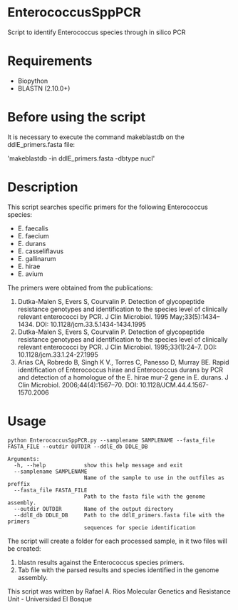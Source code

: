 # EnterococcusSppPCR
Script to identify Enterococcus species through in silico PCR

# Requirements
- Biopython
- BLASTN (2.10.0+)

# Before using the script

It is necessary to execute the command makeblastdb on the ddlE_primers.fasta file:

'makeblastdb -in ddlE_primers.fasta -dbtype nucl'

# Description
This script searches specific primers for the following Enterococcus species:
- E. faecalis
- E. faecium
- E. durans
- E. casseliflavus
- E. gallinarum
- E. hirae
- E. avium

The primers were obtained from the publications:
1. 	Dutka-Malen S, Evers S, Courvalin P. Detection of glycopeptide resistance genotypes and identification to the species level of clinically relevant enterococci by PCR. J Clin Microbiol. 1995 May;33(5):1434–1434. DOI: 10.1128/jcm.33.5.1434-1434.1995
2. 	Dutka-Malen S, Evers S, Courvalin P. Detection of glycopeptide resistance genotypes and identification to the species level of clinically relevant enterococci by PCR. J Clin Microbiol. 1995;33(1):24–7. DOI: 10.1128/jcm.33.1.24-27.1995
3. 	Arias CA, Robredo B, Singh K V., Torres C, Panesso D, Murray BE. Rapid identification of Enterococcus hirae and Enterococcus durans by PCR and detection of a homologue of the E. hirae mur-2 gene in E. durans. J Clin Microbiol. 2006;44(4):1567–70. DOI: 10.1128/JCM.44.4.1567-1570.2006

# Usage
```
python EnterococcusSppPCR.py --samplename SAMPLENAME --fasta_file FASTA_FILE --outdir OUTDIR --ddlE_db DDLE_DB

Arguments:
  -h, --help            show this help message and exit
  --samplename SAMPLENAME
                        Name of the sample to use in the outfiles as preffix
  --fasta_file FASTA_FILE
                        Path to the fasta file with the genome assembly.
  --outdir OUTDIR       Name of the output directory
  --ddlE_db DDLE_DB     Path to the ddlE_primers.fasta file with the primers
                        sequences for specie identification
```
                        
The script will create a folder for each processed sample, in it two files will be created:
1. blastn results against the Enterococcus species primers.
2. Tab file with the parsed results and species identified in the genome assembly.


This script was written by Rafael A. Rios
Molecular Genetics and Resistance Unit - Universidad El Bosque
